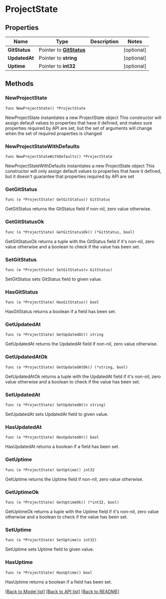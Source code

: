 # ProjectState

## Properties

Name | Type | Description | Notes
------------ | ------------- | ------------- | -------------
**GitStatus** | Pointer to [**GitStatus**](GitStatus.md) |  | [optional] 
**UpdatedAt** | Pointer to **string** |  | [optional] 
**Uptime** | Pointer to **int32** |  | [optional] 

## Methods

### NewProjectState

`func NewProjectState() *ProjectState`

NewProjectState instantiates a new ProjectState object
This constructor will assign default values to properties that have it defined,
and makes sure properties required by API are set, but the set of arguments
will change when the set of required properties is changed

### NewProjectStateWithDefaults

`func NewProjectStateWithDefaults() *ProjectState`

NewProjectStateWithDefaults instantiates a new ProjectState object
This constructor will only assign default values to properties that have it defined,
but it doesn't guarantee that properties required by API are set

### GetGitStatus

`func (o *ProjectState) GetGitStatus() GitStatus`

GetGitStatus returns the GitStatus field if non-nil, zero value otherwise.

### GetGitStatusOk

`func (o *ProjectState) GetGitStatusOk() (*GitStatus, bool)`

GetGitStatusOk returns a tuple with the GitStatus field if it's non-nil, zero value otherwise
and a boolean to check if the value has been set.

### SetGitStatus

`func (o *ProjectState) SetGitStatus(v GitStatus)`

SetGitStatus sets GitStatus field to given value.

### HasGitStatus

`func (o *ProjectState) HasGitStatus() bool`

HasGitStatus returns a boolean if a field has been set.

### GetUpdatedAt

`func (o *ProjectState) GetUpdatedAt() string`

GetUpdatedAt returns the UpdatedAt field if non-nil, zero value otherwise.

### GetUpdatedAtOk

`func (o *ProjectState) GetUpdatedAtOk() (*string, bool)`

GetUpdatedAtOk returns a tuple with the UpdatedAt field if it's non-nil, zero value otherwise
and a boolean to check if the value has been set.

### SetUpdatedAt

`func (o *ProjectState) SetUpdatedAt(v string)`

SetUpdatedAt sets UpdatedAt field to given value.

### HasUpdatedAt

`func (o *ProjectState) HasUpdatedAt() bool`

HasUpdatedAt returns a boolean if a field has been set.

### GetUptime

`func (o *ProjectState) GetUptime() int32`

GetUptime returns the Uptime field if non-nil, zero value otherwise.

### GetUptimeOk

`func (o *ProjectState) GetUptimeOk() (*int32, bool)`

GetUptimeOk returns a tuple with the Uptime field if it's non-nil, zero value otherwise
and a boolean to check if the value has been set.

### SetUptime

`func (o *ProjectState) SetUptime(v int32)`

SetUptime sets Uptime field to given value.

### HasUptime

`func (o *ProjectState) HasUptime() bool`

HasUptime returns a boolean if a field has been set.


[[Back to Model list]](../README.md#documentation-for-models) [[Back to API list]](../README.md#documentation-for-api-endpoints) [[Back to README]](../README.md)


